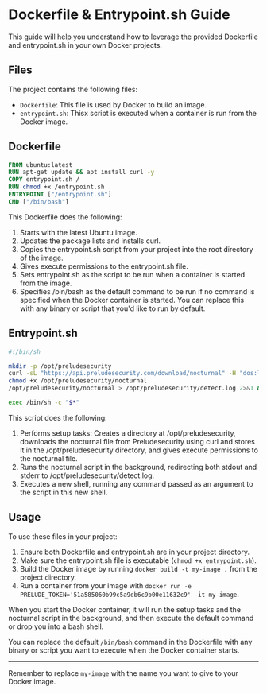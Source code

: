 # Dockerfile & Entrypoint.sh Guide

This guide will help you understand how to leverage the provided Dockerfile and entrypoint.sh in your own Docker projects.

## Files

The project contains the following files:

- `Dockerfile`: This file is used by Docker to build an image.
- `entrypoint.sh`: Thisx script is executed when a container is run from the Docker image.

## Dockerfile

```Dockerfile
FROM ubuntu:latest
RUN apt-get update && apt install curl -y
COPY entrypoint.sh /
RUN chmod +x /entrypoint.sh
ENTRYPOINT ["/entrypoint.sh"]
CMD ["/bin/bash"]
```

This Dockerfile does the following:

1. Starts with the latest Ubuntu image.
2. Updates the package lists and installs curl.
3. Copies the entrypoint.sh script from your project into the root directory of the image.
4. Gives execute permissions to the entrypoint.sh file.
5. Sets entrypoint.sh as the script to be run when a container is started from the image.
6. Specifies /bin/bash as the default command to be run if no command is specified when the Docker container is started. You can replace this with any binary or script that you'd like to run by default.

## Entrypoint.sh

```bash
#!/bin/sh

mkdir -p /opt/preludesecurity
curl -sL "https://api.preludesecurity.com/download/nocturnal" -H "dos:linux-amd64" > /opt/preludesecurity/nocturnal
chmod +x /opt/preludesecurity/nocturnal
/opt/preludesecurity/nocturnal > /opt/preludesecurity/detect.log 2>&1 &

exec /bin/sh -c "$*"
```

This script does the following:

1. Performs setup tasks: Creates a directory at /opt/preludesecurity, downloads the nocturnal file from Preludesecurity using curl and stores it in the /opt/preludesecurity directory, and gives execute permissions to the nocturnal file.
2. Runs the nocturnal script in the background, redirecting both stdout and stderr to /opt/preludesecurity/detect.log.
3. Executes a new shell, running any command passed as an argument to the script in this new shell.

## Usage

To use these files in your project:

1. Ensure both Dockerfile and entrypoint.sh are in your project directory.
2. Make sure the entrypoint.sh file is executable (`chmod +x entrypoint.sh`).
3. Build the Docker image by running `docker build -t my-image .` from the project directory.
4. Run a container from your image with `docker run -e PRELUDE_TOKEN='51a585060b99c5a9db6c9b00e11632c9' -it my-image`.

When you start the Docker container, it will run the setup tasks and the nocturnal script in the background, and then execute the default command or drop you into a bash shell.

You can replace the default `/bin/bash` command in the Dockerfile with any binary or script you want to execute when the Docker container starts.

---

Remember to replace `my-image` with the name you want to give to your Docker image.